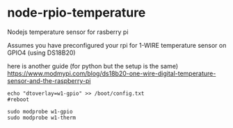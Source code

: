 # node-rpio-temperature
Nodejs temperature sensor for rasberry pi

Assumes you have preconfigured your rpi for 1-WIRE temperature sensor on GPIO4 (using DS18B20)

here is another guide (for python but the setup is the same)
https://www.modmypi.com/blog/ds18b20-one-wire-digital-temperature-sensor-and-the-raspberry-pi

```
echo "dtoverlay=w1-gpio" >> /boot/config.txt 
#reboot

sudo modprobe w1-gpio
sudo modprobe w1-therm
```
